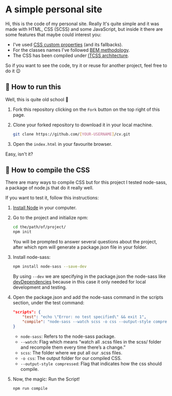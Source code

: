 # A simple personal site #

Hi, this is the code of my personal site. Really It's quite simple and it was made with HTML, CSS (SCSS) and some JavaScript, but inside it there are some features that maybe could interest you:

*  I've used [CSS custom properties](https://developer.mozilla.org/en-US/docs/Web/CSS/Using_CSS_custom_properties) (and its fallbacks).
*  For the classes names I've followed [BEM methodology](http://getbem.com/).
*  The CSS has been compiled under [ITCSS architecture](https://www.xfive.co/blog/itcss-scalable-maintainable-css-architecture/).

So if you want to see the code, try it or reuse for another project, feel free to do it :wink:

## :tractor: How to run this ##

Well, this is quite old school :grimacing:

1.  Fork this repository clicking on the ```Fork``` button on the top right of this page.
2.  Clone your forked repository to download it in your local machine.

    ```sh
    git clone https://github.com/[YOUR-USERNAME]/cv.git
    ```
    
3.  Open the ```index.html``` in your favourite browser.

Easy, isn't it?

## :mage: How to compile the CSS ##

There are many ways to compile CSS but for this project I tested node-sass, a package of node.js that do it really well.

If you want to test it, follow this instructions:

1.  [Install Node](https://nodejs.org/en/download/) in your computer.
2.  Go to the project and initialize npm:

    ```sh
    cd the/path/of/project/
    npm init
    ```
    
    You will be prompted to answer several questions about the project, after which npm will generate a package.json file in your folder.
    
3.  Install node-sass:

    ```sh
    npm install node-sass --save-dev
    ```
    
    By using ```--dev``` we are specifying in the package.json the node-sass like [devDependencies](https://docs.npmjs.com/specifying-dependencies-and-devdependencies-in-a-package-json-file) because in this case it only needed for local development and testing.
    
4.  Open the package.json and add the node-sass command in the scripts section, under the test command:

    ```json
    "scripts": {
        "test": "echo \"Error: no test specified\" && exit 1",
        "compile": "node-sass --watch scss -o css --output-style compressed"
    }
    ```
    
    *  ```node-sass```: Refers to the node-sass package.
    *  ```--watch```: Flag which means “watch all .scss files in the scss/ folder and recompile them every time there’s a change.”
    *  ```scss```: The folder where we put all our .scss files.
    *  ```-o css```: The output folder for our compiled CSS.
    *  ```--output-style compressed```: Flag that indicates how the css should compile.

5.  Now, the magic: Run the Script!

    ```sh
    npm run compile
    ```
